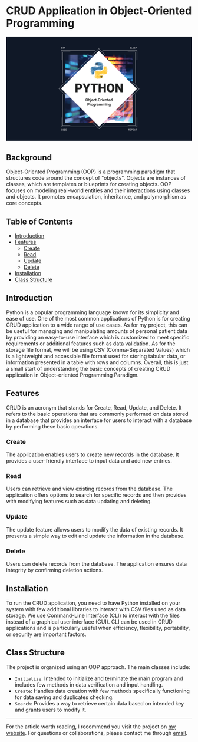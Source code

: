 # CRUD Application in Object-Oriented Programming
![Project Logo](banner.png)

## Background
Object-Oriented Programming (OOP) is a programming paradigm that structures code around the concept of "objects". Objects are instances of classes, which are templates or blueprints for creating objects. OOP focuses on modeling real-world entities and their interactions using classes and objects. It promotes encapsulation, inheritance, and polymorphism as core concepts.

## Table of Contents
- [Introduction](#introduction)
- [Features](#features)
  - [Create](#create)
  - [Read](#read)
  - [Update](#update)
  - [Delete](#delete)
- [Installation](#installation)
- [Class Structure](#class-structure)

## Introduction
Python is a popular programming language known for its simplicity and ease of use. One of the most common applications of Python is for creating CRUD application to a wide range of use cases. As for my project, this can be useful for managing and manipulating amounts of personal patient data by providing an easy-to-use interface which is customized to meet specific requirements or additional features such as data validation. As for the storage file format, we will be using CSV (Comma-Separated Values) which is a lightweight and accessible file format used for storing tabular data, or information presented in a table with rows and columns. Overall, this is just a small start of understanding the basic concepts of creating CRUD application in Object-oriented Programming Paradigm.

## Features
CRUD is an acronym that stands for Create, Read, Update, and Delete. It refers to the basic operations that are commonly performed on data stored in a database that provides an interface for users to interact with a database by performing these basic operations.

### Create
The application enables users to create new records in the database. It provides a user-friendly interface to input data and add new entries.

### Read
Users can retrieve and view existing records from the database. The application offers options to search for specific records and then provides with modifying features such as data updating and deleting.

### Update
The update feature allows users to modify the data of existing records. It presents a simple way to edit and update the information in the database.

### Delete
Users can delete records from the database. The application ensures data integrity by confirming deletion actions.

## Installation
To run the CRUD application, you need to have Python installed on your system with few additional libraries to interact with CSV files used as data storage. We use Command-Line Interface (CLI) to interact with the files instead of a graphical user interface (GUI). CLI can be used in CRUD applications and is particularly useful when efficiency, flexibility, portability, or security are important factors.

## Class Structure
The project is organized using an OOP approach. The main classes include:
- `Initialize`: Intended to initialize and terminate the main program and includes few methods in data verification and input handling.
- `Create`: Handles data creation with few methods specifically functioning for data saving and duplicates checking.
- `Search`: Provides a way to retrieve certain data based on intended key and grants users to modify it.

---

For the article worth reading, I recommend you visit the project on [my website](https://reyharighy.github.io/my-website-portfolio/porto4.html).
For questions or collaborations, please contact me through [email](mailto:arighymoch@gmail.com).
